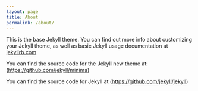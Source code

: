 ```yaml
---
layout: page
title: About
permalink: /about/
---
```


This is the base Jekyll theme. You can find out more info about customizing your Jekyll theme, as well as basic Jekyll usage documentation at [jekyllrb.com](http://jekyllrb.com/)

You can find the source code for the Jekyll new theme at:
(https://github.com/jekyll/minima)

You can find the source code for Jekyll at
(https://github.com/jekyll/jekyll)
